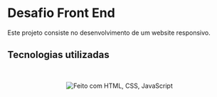 # Desafio Front End

Este projeto consiste no desenvolvimento de um website responsivo.

## Tecnologias utilizadas
<br>
<p align="center">
  <img src="https://skillicons.dev/icons?i=html,css,javascript" alt="Feito com HTML, CSS, JavaScript" />
</p>




